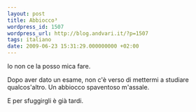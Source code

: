 ```yaml
---
layout: post
title: Abbiocco³
wordpress_id: 1507
wordpress_url: http://blog.andvari.it/?p=1507
tags: italiano
date: 2009-06-23 15:31:29.000000000 +02:00
---
```

Io non ce la posso mica fare.

Dopo aver dato un esame, non c'è verso di mettermi a studiare qualcos'altro. Un abbiocco spaventoso m'assale.

E per sfuggirgli è già tardi.
